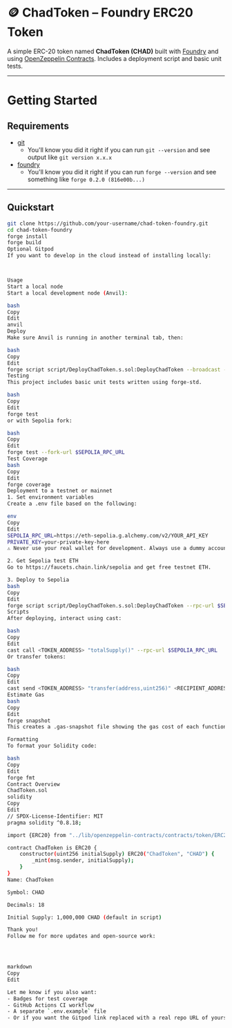 # 🪙 ChadToken – Foundry ERC20 Token

A simple ERC-20 token named **ChadToken (CHAD)** built with [Foundry](https://book.getfoundry.sh/) and using [OpenZeppelin Contracts](https://github.com/OpenZeppelin/openzeppelin-contracts). Includes a deployment script and basic unit tests.

---

# Getting Started

## Requirements

- [git](https://git-scm.com/book/en/v2/Getting-Started-Installing-Git)
  - You'll know you did it right if you can run `git --version` and see output like `git version x.x.x`
- [foundry](https://getfoundry.sh/)
  - You'll know you did it right if you can run `forge --version` and see something like `forge 0.2.0 (816e00b...)`

---

## Quickstart

```bash
git clone https://github.com/your-username/chad-token-foundry.git
cd chad-token-foundry
forge install
forge build
Optional Gitpod
If you want to develop in the cloud instead of installing locally:



Usage
Start a local node
Start a local development node (Anvil):

bash
Copy
Edit
anvil
Deploy
Make sure Anvil is running in another terminal tab, then:

bash
Copy
Edit
forge script script/DeployChadToken.s.sol:DeployChadToken --broadcast --fork-url http://localhost:8545
Testing
This project includes basic unit tests written using forge-std.

bash
Copy
Edit
forge test
or with Sepolia fork:

bash
Copy
Edit
forge test --fork-url $SEPOLIA_RPC_URL
Test Coverage
bash
Copy
Edit
forge coverage
Deployment to a testnet or mainnet
1. Set environment variables
Create a .env file based on the following:

env
Copy
Edit
SEPOLIA_RPC_URL=https://eth-sepolia.g.alchemy.com/v2/YOUR_API_KEY
PRIVATE_KEY=your-private-key-here
⚠️ Never use your real wallet for development. Always use a dummy account for testing.

2. Get Sepolia test ETH
Go to https://faucets.chain.link/sepolia and get free testnet ETH.

3. Deploy to Sepolia
bash
Copy
Edit
forge script script/DeployChadToken.s.sol:DeployChadToken --rpc-url $SEPOLIA_RPC_URL --broadcast --private-key $PRIVATE_KEY
Scripts
After deploying, interact using cast:

bash
Copy
Edit
cast call <TOKEN_ADDRESS> "totalSupply()" --rpc-url $SEPOLIA_RPC_URL
Or transfer tokens:

bash
Copy
Edit
cast send <TOKEN_ADDRESS> "transfer(address,uint256)" <RECIPIENT_ADDRESS> 100ether --private-key $PRIVATE_KEY --rpc-url $SEPOLIA_RPC_URL
Estimate Gas
bash
Copy
Edit
forge snapshot
This creates a .gas-snapshot file showing the gas cost of each function.

Formatting
To format your Solidity code:

bash
Copy
Edit
forge fmt
Contract Overview
ChadToken.sol
solidity
Copy
Edit
// SPDX-License-Identifier: MIT
pragma solidity ^0.8.18;

import {ERC20} from "../lib/openzeppelin-contracts/contracts/token/ERC20/ERC20.sol";

contract ChadToken is ERC20 {
    constructor(uint256 initialSupply) ERC20("ChadToken", "CHAD") {
        _mint(msg.sender, initialSupply);
    }
}
Name: ChadToken

Symbol: CHAD

Decimals: 18

Initial Supply: 1,000,000 CHAD (default in script)

Thank you!
Follow me for more updates and open-source work:




markdown
Copy
Edit

Let me know if you also want:
- Badges for test coverage
- GitHub Actions CI workflow
- A separate `.env.example` file  
- Or if you want the Gitpod link replaced with a real repo URL of yours.
